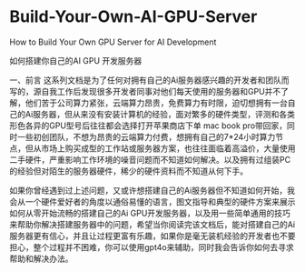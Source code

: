 # Build-Your-Own-AI-GPU-Server
How to Build Your Own GPU Server for AI Development

如何搭建你自己的AI GPU 开发服务器

一、前言
这系列文档是为了任何对拥有自己的Ai服务器感兴趣的开发者和团队而写的，源自我工作后发现很多开发者同事对他们每天使用的服务器和GPU并不了解，他们苦于公司算力紧张，云端算力昂贵，免费算力有时限，迫切想拥有一台自己的Ai服务器，但从来没有安装计算机的经验，面对繁多的硬件类型，评测和各类形色各异的GPU型号后往往都会选择打开苹果商店下单 mac book pro带回家，同时一些初创团队，不想为昂贵的云端算力付费，想拥有自己的7*24小时算力节点，但从市场上购买成型的工作站或服务器方案，也往往面临着高溢价，大量使用二手硬件，严重影响工作环境的噪音问题而不知道如何解决。以及拥有过组装PC的经验但对陌生的服务器硬件，稀少的硬件资料而不知道从何下手。

如果你曾经遇到过上述问题，又或许想搭建自己的Ai服务器但不知道如何开始，我会从一个硬件爱好者的角度以通俗易懂的语言，图文指导和典型的硬件方案来展示如何从零开始流畅的搭建自己的Ai GPU开发服务器，以及用一些简单通用的技巧来帮助你解决搭建服务器中的问题，希望当你阅读完该文档后，能对搭建自己的Ai服务器更有信心，并且让过程更富有乐趣，如果你是毫无装机经验的开发者也不要担心，整个过程并不困难，你可以使用gpt4o来辅助，同时我会告诉你如何去寻求帮助和解决办法。